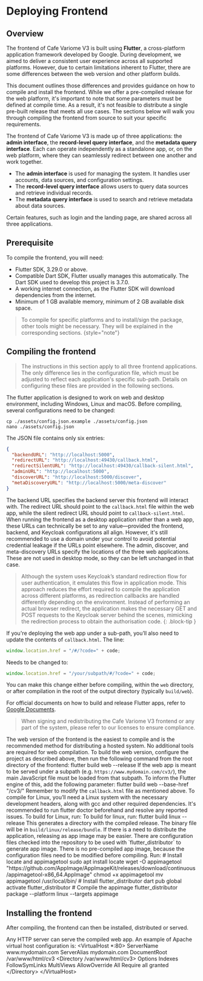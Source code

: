 # Deploying Frontend

<primary-label ref="frontend"/>

## Overview

The frontend of Cafe Variome V3 is built using **Flutter**, a cross-platform application framework developed by Google. During development, we aimed to deliver a consistent user experience across all supported platforms. However, due to certain limitations inherent to Flutter, there are some differences between the web version and other platform builds.

This document outlines those differences and provides guidance on how to compile and install the frontend. While we offer a pre-compiled release for the web platform, it's important to note that some parameters must be defined at compile time. As a result, it's not feasible to distribute a single pre-built release that meets all use cases. The sections below will walk you through compiling the frontend from source to suit your specific requirements.

The frontend of Cafe Variome V3 is made up of three applications: the **admin interface**, the **record-level query interface**, and the **metadata query interface**. Each can operate independently as a standalone app, or, on the web platform, where they can seamlessly redirect between one another and work together.

- The **admin interface** is used for managing the system. It handles user accounts, data sources, and configuration settings.
- The **record-level query interface** allows users to query data sources and retrieve individual records.
- The **metadata query interface** is used to search and retrieve metadata about data sources.

Certain features, such as login and the landing page, are shared across all three applications.

## Prerequisite

To compile the frontend, you will need:

- Flutter SDK, 3.29.0 or above.
- Compatible Dart SDK, Flutter usually manages this automatically. The Dart SDK used to develop this project is 3.7.0.
- A working internet connection, as the Flutter SDK will download dependencies from the internet.
- Minimum of 1 GB available memory, minimum of 2 GB available disk space.

> To compile for specific platforms and to install/sign the package, other tools might be necessary. They will be explained in the corresponding sections.
> {style="note"}

## Compiling the frontend

> The instructions in this section apply to all three frontend applications. The only difference lies in the configuration file, which must be adjusted to reflect each application's specific sub-path. Details on configuring these files are provided in the following sections.

The flutter application is designed to work on web and desktop environment, including Windows, Linux and macOS. Before compiling, several configurations need to be changed:

```shell
cp ./assets/config.json.example ./assets/config.json
nano ./assets/config.json
```

The JSON file contains only six entries:

```json
{
  "backendURL": "http://localhost:5000",
  "redirectURL": "http://localhost:49430/callback.html",
  "redirectSilentURL": "http://localhost:49430/callback-silent.html",
  "adminURL": "http://localhost:5000",
  "discoverURL": "http://localhost:5000/discover",
  "metaDiscoveryURL": "http://localhost:5000/meta-discover"
}
```

The backend URL specifies the backend server this frontend will interact with. The redirect URL should point to the ``callback.html`` file within the web app, while the silent redirect URL should point to ``callback-silent.html``. When running the frontend as a desktop application rather than a web app, these URLs can technically be set to any value—provided the frontend, backend, and Keycloak configurations all align. However, it's still recommended to use a domain under your control to avoid potential credential leakage if the URLs point elsewhere. The admin, discover, and meta-discovery URLs specify the locations of the three web applications. These are not used in desktop mode, so they can be left unchanged in that case.

> Although the system uses Keycloak’s standard redirection flow for user authentication, it emulates this flow in application mode. This approach reduces the effort required to compile the application across different platforms, as redirection callbacks are handled differently depending on the environment. Instead of performing an actual browser redirect, the application makes the necessary GET and POST requests to the Keycloak server behind the scenes, mimicking the redirection process to obtain the authorisation code.
> {: .block-tip }

If you're deploying the web app under a sub-path, you’ll also need to update the contents of `callback.html`. The line:

```javascript
window.location.href = "/#/?code=" + code;
```

Needs to be changed to:

```javascript
window.location.href = "/your/subpath/#/?code=" + code;
```

You can make this change either before compiling, within the ``web`` directory, or after compilation in the root of the output directory (typically ``build/web``).

For official documents on how to build and release Flutter apps, refer to [Google Documents](https://docs.flutter.dev/deployment).

> When signing and redistributing the Cafe Variome V3 frontend or any part of the system, please refer to our licenses to ensure compliance.

<tabs>
    <tab title="Compile for web">
        The web version of the frontend is the easiest to compile and is the recommended method for distributing a hosted system. No additional tools are required for web compilation. To build the web version, configure the project as described above, then run the following command from the root directory of the frontend:
        <code-block lang="bash">
            flutter build web --release
        </code-block>
        If the web app is meant to be served under a subpath (e.g. <code>https://www.mydomain.com/cv3/</code>), the main JavaScript file must be loaded from that subpath. To inform the Flutter engine of this, add the following parameter:
        <code-block lang="bash">
            flutter build web --base-href "/cv3/"
        </code-block>
        Remember to modify the <code>callback.html</code> file as mentioned above.
    </tab>
    <tab title="Compile for Linux">
        To compile for Linux, you’ll need a Linux system with the necessary development headers, along with gcc and other required dependencies. It's recommended to run flutter doctor beforehand and resolve any reported issues. To build for Linux, run:
        To build for linux, run:
        <code-block lang="bash">
            flutter build linux --release
        </code-block>
        This generates a directory with the compiled release. The binary file will be in <code>build/linux/release/bundle</code>. If there is a need to distribute the application, releasing as app image may be easier. There are configuration files checked into the repository to be used with `flutter_distributor` to generate app image. There is no pre-compiled app image, because the configuration files need to be modified before compiling. Run:
        <code-block lang="bash">
            # Install locate and appimagetool
            sudo apt install locate
            wget -O appimagetool "https://github.com/AppImage/AppImageKit/releases/download/continuous/appimagetool-x86_64.AppImage"
            chmod +x appimagetool
            mv appimagetool /usr/local/bin/
            # Install flutter_distributor
            dart pub global activate flutter_distributor
            # Compile the appimage
            flutter_distributor package --platform linux --targets appimage
        </code-block>
    </tab>
</tabs>

## Installing the frontend

After compiling, the frontend can then be installed, distributed or served.

<tabs>
    <tab title="Serving for web">
        Any HTTP server can serve the compiled web app. An example of Apache virtual host configuration is:
        <code-block lang="apache">
            &lt;VirtualHost *:80&gt;
                ServerName www.mydomain.com
                ServerAlias mydomain.com
                DocumentRoot /var/www/html/cv3
                &lt;Directory /var/www/html/cv3&gt;
                    Options Indexes FollowSymLinks MultiViews
                    AllowOverride All
                    Require all granted
                &lt;/Directory&gt;
            &lt;/VirtualHost&gt;
        </code-block>
    </tab>
</tabs>
